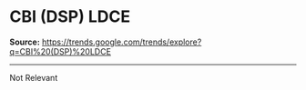 # CBI (DSP) LDCE

**Source:** https://trends.google.com/trends/explore?q=CBI%20(DSP)%20LDCE

---

Not Relevant

